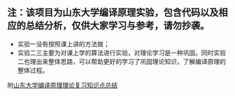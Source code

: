## 注：该项目为山东大学编译原理实验，包含代码以及相应的总结分析，仅供大家学习与参考，请勿抄袭。
- 实验一没有按照课上讲的方法做；
- 实验二三主要为对课上学的算法进行实验，对理论学习是一种巩固。同时实验二也理出来整体思路，可以帮助更好的学习了巩固理论知识，了解编译原理的整体过程。

附[山东大学编译原理理论复习知识点总结](https://puyuanz.github.io/complier/)